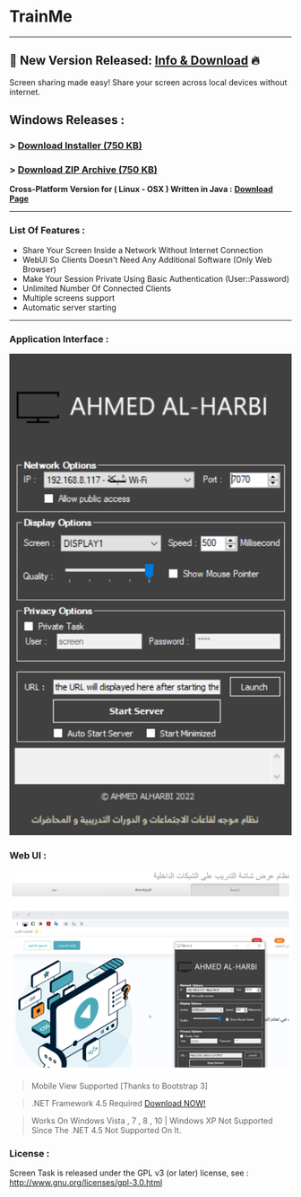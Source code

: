 # TrainMe
------------------------------
## 📢 New Version Released: [Info & Download]([https://github.com/ahmedoalharbi/ScreenTask](https://github.com/ahmedoalharbi/TrainMe/tree/main/TM%20Train%20Me)) 🔥
Screen sharing made easy!
Share your screen across local devices without internet.

## Windows Releases :
### > [Download Installer (750 KB)](https://github.com/ahmedoalharbi/Train.Me.V1.2_Installer/archive/refs/heads/main.zip)


### > [Download ZIP Archive (750 KB)](https://github.com/ahmedoalharbi/Train.Me.V1.2_Installer/raw/main/TM-Train-Me-v1.2-Archive.zip)



**Cross-Platform Version for ( Linux - OSX ) Written in Java :** [**Download Page**](https://github.com/ahmedoalharbi/TrainMe)

------------------------------
### List Of Features : 
- Share Your Screen Inside a Network Without Internet Connection
- WebUI So Clients Doesn't Need Any Additional Software (Only Web Browser)
- Make Your Session Private Using Basic Authentication (User::Password)
- Unlimited Number Of Connected Clients
- Multiple screens support
- Automatic server starting

------------------------------

### Application Interface : 
![TrainMe Main Main Window](https://raw.githubusercontent.com/ahmedoalharbi/TrainMe/main/TM.png)

### Web UI :
![TrainMe WebUI](https://raw.githubusercontent.com/ahmedoalharbi/TrainMe/main/TMV.png)


> Mobile View Supported [Thanks to Bootstrap 3]

> .NET Framework 4.5 Required [Download NOW!](http://www.microsoft.com/en-eg/download/details.aspx?id=30653)

> Works On Windows Vista , 7 , 8 , 10 | Windows XP Not Supported Since The .NET 4.5 Not Supported On It.

### License :
Screen Task is released under the GPL v3 (or later) license, see : http://www.gnu.org/licenses/gpl-3.0.html
